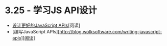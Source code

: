 <!-- 3.25 - Learn JS API Design
Designing Better JavaScript APIs [read]
Writing JavaScript APIs [read]
3.26 - Learn Browser Web D -->

# 3.25 - 学习JS API设计
- [设计更好的JavaScript APIs](http://www.smashingmagazine.com/2012/10/designing-javascript-apis-usability/)[阅读]
- [编写JavaScript APIs][http://blog.wolksoftware.com/writing-javascript-apis][阅读]